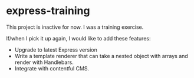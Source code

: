 # express-training

This project is inactive for now. I was a training exercise.

If/when I pick it up again, I would like to add these features:

* Upgrade to latest Express version
* Write a template renderer that can take a nested object with arrays and render with Handlebars.
* Integrate with contentful CMS.

